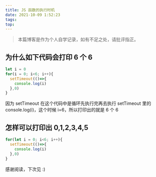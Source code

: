 ```yaml
---
title: JS 函数的执行时机
date: 2021-10-09 1:52:23
tags:
top:
---
```


> 本篇博客是作为个人自学记录，如有不足之处，请批评指正。

## 为什么如下代码会打印 6 个 6

```JavaScript
let i = 0
for(i = 0; i<6; i++){
  setTimeout(()=>{
    console.log(i)
  },0)
}
```

因为 setTimeout 在这个代码中是循环先执行完再去执行 setTimeout 里的 console.log(i)，这个时候 i=6，所以打印出的就是 6 个 6

## 怎样可以打印出 0,1,2,3,4,5

```JavaScript
for(let i = 0; i<6; i++){
  setTimeout(()=>{
    console.log(i)
  },0)
}
```

感谢阅读，下次见 :)
